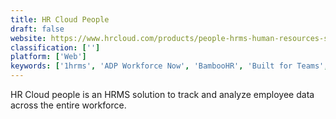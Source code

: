 ```yaml
---
title: HR Cloud People
draft: false 
website: https://www.hrcloud.com/products/people-hrms-human-resources-software
classification: ['']
platform: ['Web']
keywords: ['1hrms', 'ADP Workforce Now', 'BambooHR', 'Built for Teams', 'CharlieHR', 'GreytHR', 'HR Mangtaa', 'Humi', 'Kolay iK', 'Namely', 'Office Simplify', 'PeopleForce', 'SilkRoad Technology', 'Skilo', 'Sky Bayan Human Resources Management', 'beqom', 'factoHR', 'sumHR']
---
```

HR Cloud people is an HRMS solution to track and analyze employee data across the entire workforce.